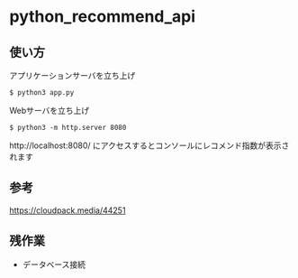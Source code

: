 # python_recommend_api

## 使い方
アプリケーションサーバを立ち上げ
```
$ python3 app.py
```
Webサーバを立ち上げ
```
$ python3 -m http.server 8080
```
http://localhost:8080/
にアクセスするとコンソールにレコメンド指数が表示されます

## 参考
https://cloudpack.media/44251


## 残作業
- データベース接続
